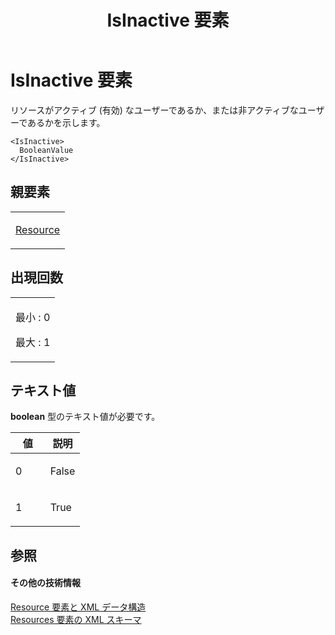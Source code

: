 ﻿---
title: IsInactive 要素
TOCTitle: IsInactive 要素
ms:assetid: be6efdc2-e71c-4cd1-8ef7-f4bba78b447c
ms:mtpsurl: https://msdn.microsoft.com/ja-jp/library/Bb968663(v=office.12)
ms:contentKeyID: 16745856
ms.date: 06/30/2008
mtps_version: v=office.12
ms.translationtype: HT
---

# IsInactive 要素

リソースがアクティブ (有効) なユーザーであるか、または非アクティブなユーザーであるかを示します。

    <IsInactive>
      BooleanValue
    </IsInactive>

## 親要素

<table>
<colgroup>
<col style="width: 100%" />
</colgroup>
<tbody>
<tr class="odd">
<td><p><a href="resource-element.md">Resource</a></p></td>
</tr>
</tbody>
</table>


## 出現回数


<table>
<colgroup>
<col style="width: 100%" />
</colgroup>
<tbody>
<tr class="odd">
<td><p>最小 : 0</p>
<p>最大 : 1</p></td>
</tr>
</tbody>
</table>


## テキスト値

**boolean** 型のテキスト値が必要です。

<table>
<colgroup>
<col style="width: 50%" />
<col style="width: 50%" />
</colgroup>
<thead>
<tr class="header">
<th>値</th>
<th>説明</th>
</tr>
</thead>
<tbody>
<tr class="odd">
<td><p>0</p></td>
<td><p>False</p></td>
</tr>
<tr class="even">
<td><p>1</p></td>
<td><p>True</p></td>
</tr>
</tbody>
</table>


## 参照

#### その他の技術情報

[Resource 要素と XML データ構造](resource-elements-and-xml-structure.md)  
[Resources 要素の XML スキーマ](xml-schema-for-the-resources-element.md)

